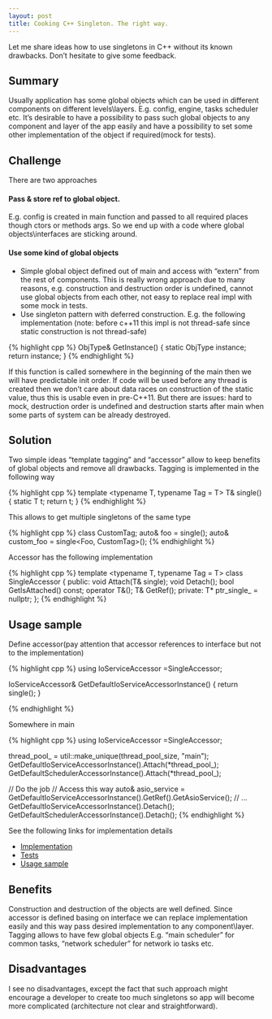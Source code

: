 ```yaml
---
layout: post
title: Cooking C++ Singleton. The right way.
---
```

Let me share ideas how to use singletons in C++ without its known drawbacks.
Don’t hesitate to give some feedback.

## Summary
Usually application has some global objects which can be used in different components on different levels\layers. E.g. config, engine, tasks scheduler etc. It’s desirable to have a possibility to pass such global objects to any component and layer of the app easily and have a possibility to set some other implementation of the object if required(mock for tests).

## Challenge
There are two approaches

#### Pass & store ref to global object.
E.g. config is created in main function and passed to all required places though ctors or methods args. So we end up with a code where global objects\interfaces are sticking around.

#### Use some kind of global objects

- Simple global object defined out of main and access with “extern” from the rest of components. This is really wrong approach due to many reasons, e.g. construction and destruction order is undefined, cannot use global objects from each other, not easy to replace real impl with some mock in tests.
- Use singleton pattern with deferred construction.
E.g. the following implementation (note: before c++11 this impl is not thread-safe since static construction is not thread-safe)

{% highlight cpp %}
ObjType& GetInstance() {
 static ObjType instance;
 return instance;
}
{% endhighlight %}


If this function is called somewhere in the beginning of the main then we will have predictable init order. If code will be used before any thread is created then we don’t care about data races on construction of the static value, thus this is usable even in pre-C++11. But there are issues: hard to mock, destruction order is undefined and destruction starts after main when some parts of system can be already destroyed.

## Solution
Two simple ideas “template tagging” and “accessor” allow to keep benefits of global objects and remove all drawbacks. Tagging is implemented in the following way

{% highlight cpp %}
template <typename T, typename Tag = T>
T& single() {
 static T t;
 return t;
}
{% endhighlight %}


This allows to get multiple singletons of the same type

{% highlight cpp %}
class CustomTag;
auto& foo = single<Foo>();
auto& custom_foo = single<Foo, CustomTag>();
{% endhighlight %}


Accessor has the following implementation

{% highlight cpp %}
template <typename T, typename Tag = T>
class SingleAccessor {
public:
 void Attach(T& single);
 void Detach();
 bool GetIsAttached() const;
 operator T&();
 T& GetRef();
private:
 T* ptr_single_ = nullptr;
};
{% endhighlight %}


## Usage sample
Define accessor(pay attention that accessor references to interface but not to the implementation)


{% highlight cpp %}
using IoServiceAccessor =SingleAccessor<IIoService>;

IoServiceAccessor& GetDefaultIoServiceAccessorInstance() {
  return single<IoServiceAccessor>();
}

{% endhighlight %}

Somewhere in main

{% highlight cpp %}
using IoServiceAccessor =SingleAccessor<IIoService>;

thread_pool_ = util::make_unique<ThreadPool>(thread_pool_size, "main");
GetDefaultIoServiceAccessorInstance().Attach(*thread_pool_);
GetDefaultSchedulerAccessorInstance().Attach(*thread_pool_);

// Do the job
// Access this way
auto& asio_service =
  GetDefaultIoServiceAccessorInstance().GetRef().GetAsioService();
// ...
GetDefaultIoServiceAccessorInstance().Detach();
GetDefaultSchedulerAccessorInstance().Detach();
{% endhighlight %}

See the following links for implementation details

- [Implementation](https://github.com/malirod/cppecho/blob/master/src/util/singleton.h)
- [Tests](https://github.com/malirod/cppecho/blob/master/test/util/singleton_test.cc)
- [Usage sample](https://github.com/malirod/cppecho/blob/master/src/core/engine_launcher.cc)

## Benefits
Construction and destruction of the objects are well defined. Since accessor is defined basing on interface we can replace implementation easily and this way pass desired implementation to any component\layer. Tagging allows to have few global objects E.g. “main scheduler” for common tasks, “network scheduler” for network io tasks etc.

## Disadvantages
I see no disadvantages, except the fact that such approach might encourage a developer to create too much singletons so app will become more complicated (architecture not clear and straightforward).
